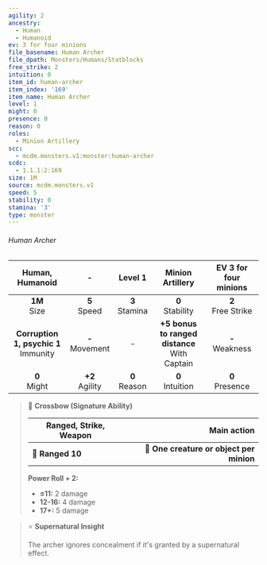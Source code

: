 ```yaml
---
agility: 2
ancestry:
  - Human
  - Humanoid
ev: 3 for four minions
file_basename: Human Archer
file_dpath: Monsters/Humans/Statblocks
free_strike: 2
intuition: 0
item_id: human-archer
item_index: '169'
item_name: Human Archer
level: 1
might: 0
presence: 0
reason: 0
roles:
  - Minion Artillery
scc:
  - mcdm.monsters.v1:monster:human-archer
scdc:
  - 1.1.1:2:169
size: 1M
source: mcdm.monsters.v1
speed: 5
stability: 0
stamina: '3'
type: monster
---
```


###### Human Archer

|              Human, Humanoid              |          -          |      Level 1       |                 Minion Artillery                  | EV 3 for four minions  |
| :---------------------------------------: | :-----------------: | :----------------: | :-----------------------------------------------: | :--------------------: |
|             **1M**<br/> Size              |  **5**<br/> Speed   | **3**<br/> Stamina |               **0**<br/> Stability                | **2**<br/> Free Strike |
| **Corruption 1, psychic 1**<br/> Immunity | **-**<br/> Movement |         -          | **+5 bonus to ranged distance**<br/> With Captain |  **-**<br/> Weakness   |
|             **0**<br/> Might              | **+2**<br/> Agility | **0**<br/> Reason  |               **0**<br/> Intuition                |  **0**<br/> Presence   |

<!-- -->
> 🏹 **Crossbow (Signature Ability)**
>
> | **Ranged, Strike, Weapon** |                          **Main action** |
> | -------------------------- | ---------------------------------------: |
> | **📏 Ranged 10**           | **🎯 One creature or object per minion** |
>
> **Power Roll + 2:**
>
> - **≤11:** 2 damage
> - **12-16:** 4 damage
> - **17+:** 5 damage

<!-- -->
> ⭐️ **Supernatural Insight**
>
> The archer ignores concealment if it's granted by a supernatural effect.
